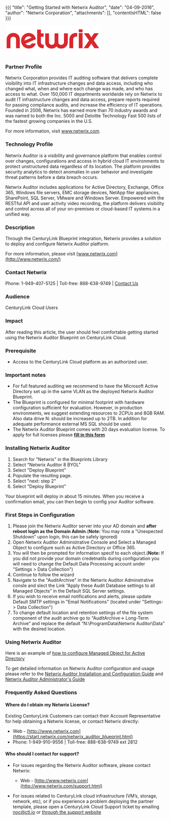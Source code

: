 ﻿{{{
  "title": "Getting Started with Netwrix Auditor",
  "date": "04-09-2016",
  "author": "Netwrix Corporation",
  "attachments": [],
  "contentIsHTML": false
}}}

![Netwrix logo](../../images/netwrix-logo.svg)

### Partner Profile
Netwrix Corporation provides IT auditing software that delivers complete visibility into IT infrastructure changes and data access, including who changed what, when and where each change was made, and who has access to what. Over 150,000 IT departments worldwide rely on Netwrix to audit IT infrastructure changes and data access, prepare reports required for passing compliance audits, and increase the efficiency of IT operations. Founded in 2006, Netwrix has earned more than 70 industry awards and was named to both the Inc. 5000 and Deloitte Technology Fast 500 lists of the fastest growing companies in the U.S.

For more information, visit www.netwrix.com.

### Technology Profile
Netwrix Auditor is a visibility and governance platform that enables control over changes, configurations and access in hybrid cloud IT environments to protect unstructured data regardless of its location. The platform provides security analytics to detect anomalies in user behavior and investigate threat patterns before a data breach occurs.

Netwrix Auditor includes applications for Active Directory, Exchange, Office 365, Windows file servers, EMC storage devices, NetApp filer appliances, SharePoint, SQL Server, VMware and Windows Server. Empowered with the RESTful API and user activity video recording, the platform delivers visibility and control across all of your on-premises or cloud-based IT systems in a unified way.


### Description
Through the CenturyLink Blueprint integration, Netwrix provides a solution to deploy and configure Netwrix Auditor platform.

For more information, please visit [www.netwrix.com](http://www.netwrix.com/)

### Contact Netwrix
Phone: 1-949-407-5125 | Toll-free: 888-638-9749 | [Contact Us](https://start.netwrix.com/netwrix_auditor_blueprint.html)

### Audience
CenturyLink Cloud Users

### Impact
After reading this article, the user should feel comfortable getting started using the Netwrix Auditor Blueprint on CenturyLink Cloud.

### Prerequisite
- Access to the CenturyLink Cloud platform as an authorized user.

### Important notes
- For full featured auditing we recommend to have the Microsoft Active Directory set up in the same VLAN as the deployed Netwrix Auditor Blueprint.
- The Blueprint is configured for minimal footprint with hardware configuration sufficient for evaluation. However, in production environments, we suggest extending resources to 2CPUs and 8GB RAM. Also data drive N: should be increased up to 2TB. In addition for adequate performance external MS SQL should be used.
- The Netwrix Auditor Blueprint comes with 20 days evaluation license. To apply for full licenses please [__fill in this form__](https://start.netwrix.com/netwrix_auditor_blueprint.html)

### Installing Netwrix Auditor
1. Search for "Netwrix" in the Blueprints Library
2. Select "Netwrix Auditor 8 BYOL"
3. Select "Deploy Blueprint"
4. Populate the resulting page.
5. Select "next: step 2"
6. Select "Deploy Blueprint"

Your blueprint will deploy in about 15 minutes.  When you receive a confirmation email, you can then begin to config your Auditor software.

### First Steps in Configuration
1. Please join the Netwrix Auditor server into your AD domain and __after reboot login as the Domain Admin__.(__Note:__ You may note a "Unexpected Shutdown" upon login, this can be safely ignored)
3. Open Netwrix Auditor Administrative Console and Select a Managed Object to configure such as Active Directory or Office 365.
4. You will then be prompted for information specif to each object.(__Note:__ If you did not provide your domain credetnatils during configuration you will need to change the Default Data Processing account under "Settings > Data Collection")
5. Continue to follow the wizard
6. Navigate to the "AuditArchive" in the Netwrix Auditor Adminstrative consle and slect the Link “Apply these Audit Database settings to all Managed Objects” in the Default SQL Server settings.
7. If you wish to receive email notifications and alerts, please update Default SMTP settings in "Email Notifications" (located under "Settings-> Data Collection")
8. To change default location and retention settings of the file system component of the audit archive go to  "AuditArchive-> Long-Term Archive” and replace the default “N:\ProgramData\Netwrix Auditor\Data” with the desired location.

### Using Netwrix Auditor
Here is an example of [how to configure Managed Object for Active Directory](http://www.netwrix.com/download/QuickStart/Netwrix_Auditor_for_Active_Directory_Quick_Start_Guide.pdf#page=10)

To get detailed information on Netwrix Auditor configuration and usage please refer to the [Netwrix Auditor Installation and Configuration Guide](http://www.netwrix.com/download/documents/Netwrix_Auditor_Installation_Configuration_Guide.pdf) and [Netwrix Auditor Administrator's Guide](http://www.netwrix.com/download/documents/Netwrix_Auditor_Administrator_Guide.pdf)

### Frequently Asked Questions

#### Where do I obtain my Netwrix License?
Existing CenturyLink  Customers can contact their Account Representative for help obtaining a Netwrix license, or contact Netwrix directly:
  - Web - [http://www.netwrix.com](https://start.netwrix.com/netwrix_auditor_blueprint.html)
  - Phone: 1-949-910-9556 | Toll-free: 888-638-9749 ext 2812

#### Who should I contact for support?
* For issues regarding the Netwrix Auditor software, please contact Netwrix:
  - Web - [http://www.netwrix.com](http://www.netwrix.com/support.html)

* For issues related to CenturyLink cloud infrastructure (VM’s, storage, network, etc), or if you experience a problem deploying the partner template, please open a CenturyLink Cloud Support ticket by emailing [noc@ctl.io](mailto:noc@ctl.io) or [through the support website](https://t3n.zendesk.com/tickets/new)
